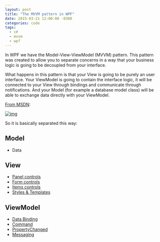 ```yaml
---
layout: post
title: "The MVVM pattern in WPF"
date: 2015-03-21 12:00:00 -0300
categories: code
tags:
  - c#
  - mvvm
  - wpf
---
```

In WPF we have the Model-View-ViewModel (MVVM) pattern. This pattern was created to allow you to separate concerns in a way that your business logic is going to be decoupled from your interface.

What happens in this pattern is that your View is going to be purely an user interface. Your ViewModel is going to contain the interface logic, it will be connected to your View through bindings and communicate through notifications. And your Model (for example a database model class) will be able to exchange data directly with your ViewModel.

[From MSDN](https://msdn.microsoft.com/en-us/library/gg405484%28v=pandp.40%29.aspx):

[![img](https://brunolm.files.wordpress.com/2015/03/mvvm.png)](https://brunolm.files.wordpress.com/2015/03/mvvm.png)
<!--more-->

So it is basically separated this way:

## Model

  - Data


## View

  - [Panel controls](https://brunolm.wordpress.com/2015/03/10/wpf-controls-panels/)
  - [Form controls](https://brunolm.wordpress.com/2015/03/11/wpf-controls-form-controls/)
  - [Items controls](https://brunolm.wordpress.com/2015/03/11/wpf-controls-items-controls/)
  - [Styles &amp; Templates](https://brunolm.wordpress.com/2015/03/11/wpf-controls-styles-templates/)


## ViewModel

  - [Data Binding](https://brunolm.wordpress.com/2015/03/01/data-binding/)
  - [Command](https://brunolm.wordpress.com/2015/03/01/icommand-and-relaycommand/)
  - [PropertyChanged](https://brunolm.wordpress.com/2015/03/05/nuget-package-fody/)
  - [Messaging](https://brunolm.wordpress.com/2015/03/01/messaging-eventaggregator/)


